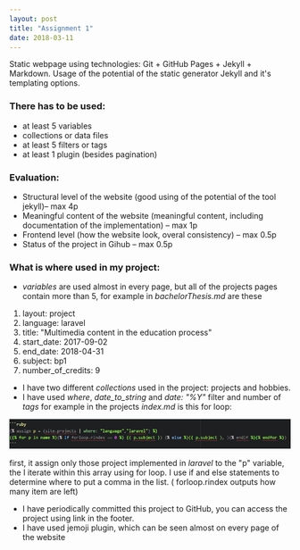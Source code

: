 ```yaml
---
layout: post
title: "Assignment 1"
date: 2018-03-11
---
```


Static webpage using technologies: Git + GitHub Pages + Jekyll + Markdown. Usage of the potential of the static generator Jekyll and it's templating options.
### There has to be used:

+ at least 5 variables
+ collections or data files
+ at least 5 filters or tags
+ at least 1 plugin (besides pagination)


### Evaluation:
+ Structural level of the website (good using of the potential of the tool jekyll)– max 4p
+ Meaningful content of the website (meaningful content, including documentation of the implementation) – max 1p
+ Frontend level (how the website look, overal consistency) – max 0.5p
+ Status of the project in Gihub – max 0.5p

### What is where used in my project:
+ _variables_ are used almost in every page, but all of the projects pages contain more than 5, for example in *bachelorThesis.md* are these
1. layout: project
2. language: laravel
3. title: "Multimedia content in the education process"
4. start_date: 2017-09-02
5. end_date: 2018-04-31
6. subject: bp1
7. number_of_credits: 9
+ I have two different _collections_ used in the project: projects and hobbies.
+ I have used _where_, _date_to_string_ and _date: "%Y"_ filter and number of _tags_ for example in the projects _index.md_ is this for loop:

![code](/assets/code.png "code")


first, it assign only those project implemented in _laravel_ to the "p" variable, the I iterate within this array using for loop. I use if and else statements to determine where to put a comma in the list. ( forloop.rindex outputs how many item are left)
+ I have periodically committed this project to GitHub, you can access the project using link in the footer.
+ I have used jemoji plugin, which can be seen almost on every page of the website

